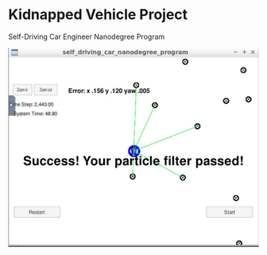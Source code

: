 # Kidnapped Vehicle Project 
Self-Driving Car Engineer Nanodegree Program

![Image](./Images/ProjectSuccess.JPG)
